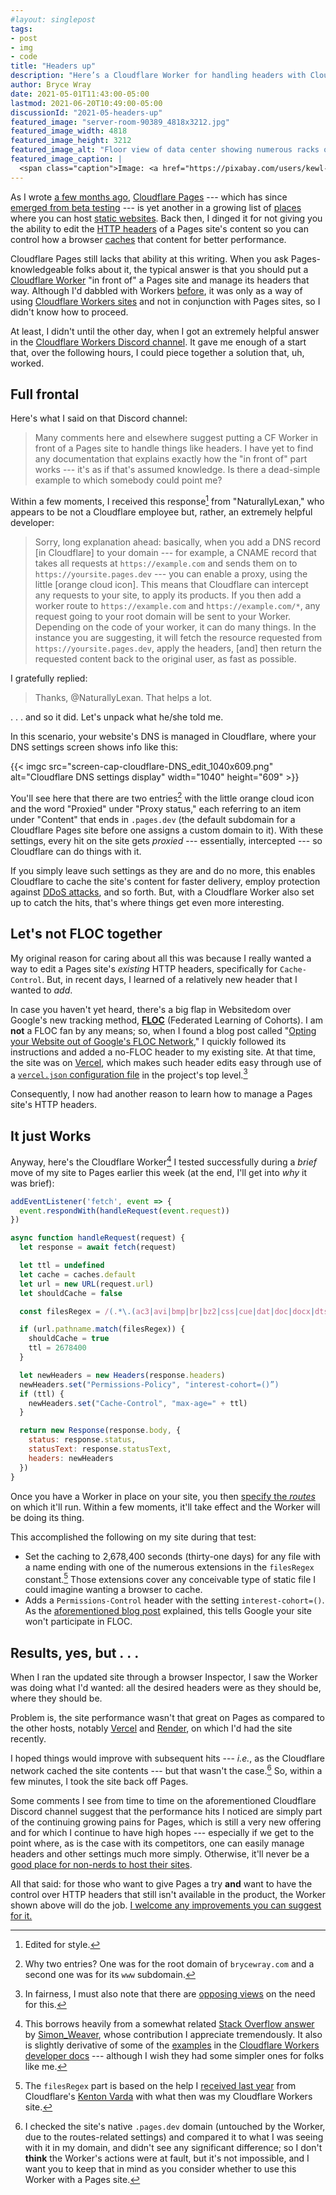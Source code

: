```yaml
---
#layout: singlepost
tags:
- post
- img
- code
title: "Headers up"
description: "Here’s a Cloudflare Worker for handling headers with Cloudflare Pages."
author: Bryce Wray
date: 2021-05-01T11:43:00-05:00
lastmod: 2021-06-20T10:49:00-05:00
discussionId: "2021-05-headers-up"
featured_image: "server-room-90389_4818x3212.jpg"
featured_image_width: 4818
featured_image_height: 3212
featured_image_alt: "Floor view of data center showing numerous racks of servers"
featured_image_caption: |
  <span class="caption">Image: <a href="https://pixabay.com/users/kewl-24755/?utm_source=link-attribution&amp;utm_medium=referral&amp;utm_campaign=image&amp;utm_content=90389">kewl</a>; <a href="https://pixabay.com/?utm_source=link-attribution&amp;utm_medium=referral&amp;utm_campaign=image&amp;utm_content=90389">Pixabay</a></span>
---
```


As I wrote [a few months ago](/posts/2021/01/beta-testing-cloudflare-pages), [Cloudflare Pages](https://pages.cloudflare.com) --- which has since [emerged from beta testing](https://blog.cloudflare.com/cloudflare-pages-ga/) --- is yet another in a growing list of [places](/posts/2020/09/normal-persons-guide-static-website-hosting) where you can host [static websites](/posts/2020/09/normal-persons-guide-static-websites). Back then, I dinged it for not giving you the ability to edit the [HTTP headers](https://developer.mozilla.org/en-US/docs/Web/HTTP/Headers) of a Pages site's content so you can control how a browser [caches](https://web.dev/http-cache/) that content for better performance.

Cloudflare Pages still lacks that ability at this writing. When you ask Pages-knowledgeable folks about it, the typical answer is that you should put a [Cloudflare Worker](https://workers.cloudflare.com) "in front of" a Pages site and manage its headers that way. Although I'd dabbled with Workers [before](/posts/2020/10/forward-paas/), it was only as a way of using [Cloudflare Workers sites](https://developers.cloudflare.com/workers/platform/sites) and not in conjunction with Pages sites, so I didn't know how to proceed.

At least, I didn't until the other day, when I got an extremely helpful answer in the [Cloudflare Workers Discord channel](https://blog.cloudflare.com/meet-the-workers-team-over-discord/). It gave me enough of a start that, over the following hours, I could piece together a solution that, uh, worked.

## Full frontal

Here's what I said on that Discord channel:

> Many comments here and elsewhere suggest putting a CF Worker in front of a Pages site to handle things like headers. I have yet to find any documentation that explains exactly how the "in front of" part works --- it's as if that's assumed knowledge. Is there a dead-simple example to which somebody could point me?

Within a few moments, I received this response[^styleEdit] from "NaturallyLexan," who appears to be not a Cloudflare employee but, rather, an extremely helpful developer:

[^styleEdit]: Edited for style.

> Sorry, long explanation ahead: basically, when you add a DNS record [in Cloudflare] to your domain --- for example, a CNAME record that takes all requests at `https://example.com` and sends them on to `https://yoursite.pages.dev` --- you can enable a proxy, using the little [orange cloud icon]. This means that Cloudflare can intercept any requests to your site, to apply its products. If you then add a worker route to `https://example.com` and `https://example.com/*`, any request going to your root domain will be sent to your Worker. Depending on the code of your worker, it can do many things. In the instance you are suggesting, it will fetch the resource requested from `https://yoursite.pages.dev`, apply the headers, [and] then return the requested content back to the original user, as fast as possible.

I gratefully replied:

> Thanks, @NaturallyLexan. That helps a lot.

. . . and so it did. Let's unpack what he/she told me.

In this scenario, your website's DNS is managed in Cloudflare, where your DNS settings screen shows info like this:

{{< imgc src="screen-cap-cloudflare-DNS_edit_1040x609.png" alt="Cloudflare DNS settings display" width="1040" height="609" >}}

You'll see here that there are two entries[^DNSitems] with the little orange cloud icon and the word "Proxied" under "Proxy status," each referring to an item under "Content" that ends in `.pages.dev` (the default subdomain for a Cloudflare Pages site before one assigns a custom domain to it). With these settings, every hit on the site gets *proxied* --- essentially, intercepted --- so Cloudflare can do things with it.

[^DNSitems]: Why two entries? One was for the root domain of `brycewray.com` and a second one was for its `www` subdomain.

If you simply leave such settings as they are and do no more, this enables Cloudflare to cache the site's content for faster delivery, employ protection against [DDoS attacks](https://en.wikipedia.org/wiki/Denial-of-service_attack), and so forth. But, with a Cloudflare Worker also set up to catch the hits, that's where things get even more interesting.

## Let's not FLOC together

My original reason for caring about all this was because I really wanted a way to edit a Pages site's *existing* HTTP headers, specifically for `Cache-Control`. But, in recent days, I learned of a relatively new header that I wanted to *add*.

In case you haven't yet heard, there's a big flap in Websitedom over Google's new tracking method, **[FLOC](https://www.howtogeek.com/724441/what-is-googles-floc-and-how-will-it-track-you-online/)** (Federated Learning of Cohorts). I am **not** a FLOC fan by any means; so, when I found a blog post called "[Opting your Website out of Google's FLOC Network](https://paramdeo.com//blog/opting-your-website-out-of-googles-floc-network)," I quickly followed its instructions and added a no-FLOC header to my existing site. At that time, the site was on [Vercel](https://vercel.com), which makes such header edits easy through use of a [`vercel.json` configuration file](https://vercel.com/docs/configuration) in the project's top level.[^moreOnFLOC]

[^moreOnFLOC]: In fairness, I must also note that there are [opposing views](https://seirdy.one/2021/04/16/permissions-policy-floc-misinfo.html) on the need for this.

Consequently, I now had another reason to learn how to manage a Pages site's HTTP headers.

## It just Works

Anyway, here's the Cloudflare Worker[^thanksWorker] I tested successfully during a *brief* move of my site to Pages earlier this week (at the end, I'll get into *why* it was brief):

[^thanksWorker]: This borrows heavily from a somewhat related [Stack Overflow answer](https://stackoverflow.com/a/56069077/) by [Simon_Weaver](https://stackoverflow.com/users/16940/simon-weaver), whose contribution I appreciate tremendously. It also is slightly derivative of some of the [examples](https://developers.cloudflare.com/workers/examples) in the [Cloudflare Workers developer docs](https://developers.cloudflare.com/workers/) --- although I wish they had some simpler ones for folks like me.

```js
addEventListener('fetch', event => {
  event.respondWith(handleRequest(event.request))
})

async function handleRequest(request) {
  let response = await fetch(request)

  let ttl = undefined
  let cache = caches.default
  let url = new URL(request.url)
  let shouldCache = false

  const filesRegex = /(.*\.(ac3|avi|bmp|br|bz2|css|cue|dat|doc|docx|dts|eot|exe|flv|gif|gz|ico|img|iso|jpeg|jpg|js|json|map|mkv|mp3|mp4|mpeg|mpg|ogg|pdf|png|ppt|pptx|qt|rar|rm|svg|swf|tar|tgz|ttf|txt|wav|webp|webm|webmanifest|woff|woff2|xls|xlsx|xml|zip))$/

  if (url.pathname.match(filesRegex)) {
    shouldCache = true
    ttl = 2678400
  }

  let newHeaders = new Headers(response.headers)
  newHeaders.set("Permissions-Policy", "interest-cohort=()”)
  if (ttl) {
    newHeaders.set("Cache-Control", "max-age=" + ttl)
  }

  return new Response(response.body, {
    status: response.status,
    statusText: response.statusText,
    headers: newHeaders
  })
}
```

Once you have a Worker in place on your site, you then [specify the *routes*](https://developers.cloudflare.com/workers/platform/routes) on which it'll run. Within a few moments, it'll take effect and the Worker will be doing its thing.

This accomplished the following on my site during that test:

- Set the caching to 2,678,400 seconds (thirty-one days) for any file with a name ending with one of the numerous extensions in the `filesRegex` constant.[^earlierExample] Those extensions cover any conceivable type of static file I could imagine wanting a browser to cache.
- Adds a `Permissions-Control` header with the setting `interest-cohort=()`. As the [aforementioned blog post](https://paramdeo.com//blog/opting-your-website-out-of-googles-floc-network) explained, this tells Google your site won't participate in FLOC.

[^earlierExample]: The `filesRegex` part is based on the help I [received last year](https://stackoverflow.com/questions/64254291/cache-control-headers-in-a-cloudflare-workers-site) from Cloudflare's [Kenton Varda](https://twitter.com/kentonvarda) with what then was my Cloudflare Workers site.

## Results, yes, but&nbsp;.&nbsp;.&nbsp;.

When I ran the updated site through a browser Inspector, I saw the Worker was doing what I'd wanted: all the desired headers were as they should be, where they should be.

Problem is, the site performance wasn't that great on Pages as compared to the other hosts, notably [Vercel](https://vercel.com) and [Render](https://render.com), on which I'd had the site recently.

I hoped things would improve with subsequent hits --- *i.e.*, as the Cloudflare network cached the site contents --- but that wasn't the case.[^WorkerResult] So, within a few minutes, I took the site back off Pages.

[^WorkerResult]: I checked the site's native `.pages.dev` domain (untouched by the Worker, due to the routes-related settings) and compared it to what I was seeing with it in my domain, and didn't see any significant difference; so I don't **think** the Worker's actions were at fault, but it's not impossible, and I want you to keep that in mind as you consider whether to use this Worker with a Pages site.

Some comments I see from time to time on the aforementioned Cloudflare Discord channel suggest that the performance hits I noticed are simply part of the continuing growing pains for Pages, which is still a very new offering and for which I continue to have high hopes --- especially if we get to the point where, as is the case with its competitors, one can easily manage headers and other settings much more simply. Otherwise, it'll never be a [good place for non-nerds to host their sites](/posts/2020/09/normal-persons-guide-static-website-hosting/).

All that said: for those who want to give Pages a try **and** want to have the control over HTTP headers that still isn't available in the product, the Worker shown above will do the job. [I welcome any improvements you can suggest for it.](/contact)
